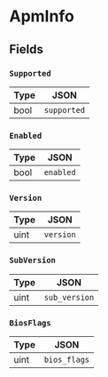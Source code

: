 # ApmInfo



## Fields


### `Supported`



| Type | JSON |
| ---- | -----------|
| bool | `supported` |

### `Enabled`



| Type | JSON |
| ---- | -----------|
| bool | `enabled` |

### `Version`



| Type | JSON |
| ---- | -----------|
| uint | `version` |

### `SubVersion`



| Type | JSON |
| ---- | -----------|
| uint | `sub_version` |

### `BiosFlags`



| Type | JSON |
| ---- | -----------|
| uint | `bios_flags` |
